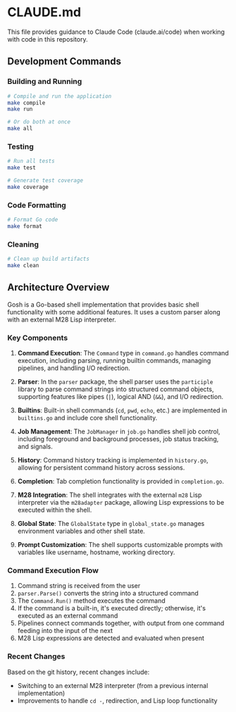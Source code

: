 # CLAUDE.md

This file provides guidance to Claude Code (claude.ai/code) when working with code in this repository.

## Development Commands

### Building and Running
```bash
# Compile and run the application
make compile
make run

# Or do both at once
make all
```

### Testing
```bash
# Run all tests
make test

# Generate test coverage
make coverage
```

### Code Formatting
```bash
# Format Go code
make format
```

### Cleaning
```bash
# Clean up build artifacts
make clean
```

## Architecture Overview

Gosh is a Go-based shell implementation that provides basic shell functionality with some additional features. It uses a custom parser along with an external M28 Lisp interpreter.

### Key Components

1. **Command Execution**: The `Command` type in `command.go` handles command execution, including parsing, running builtin commands, managing pipelines, and handling I/O redirection.

2. **Parser**: In the `parser` package, the shell parser uses the `participle` library to parse command strings into structured command objects, supporting features like pipes (`|`), logical AND (`&&`), and I/O redirection.

3. **Builtins**: Built-in shell commands (`cd`, `pwd`, `echo`, etc.) are implemented in `builtins.go` and include core shell functionality.

4. **Job Management**: The `JobManager` in `job.go` handles shell job control, including foreground and background processes, job status tracking, and signals.

5. **History**: Command history tracking is implemented in `history.go`, allowing for persistent command history across sessions.

6. **Completion**: Tab completion functionality is provided in `completion.go`.

7. **M28 Integration**: The shell integrates with the external `m28` Lisp interpreter via the `m28adapter` package, allowing Lisp expressions to be executed within the shell.

8. **Global State**: The `GlobalState` type in `global_state.go` manages environment variables and other shell state.

9. **Prompt Customization**: The shell supports customizable prompts with variables like username, hostname, working directory.

### Command Execution Flow

1. Command string is received from the user
2. `parser.Parse()` converts the string into a structured command
3. The `Command.Run()` method executes the command
4. If the command is a built-in, it's executed directly; otherwise, it's executed as an external command
5. Pipelines connect commands together, with output from one command feeding into the input of the next
6. M28 Lisp expressions are detected and evaluated when present

### Recent Changes

Based on the git history, recent changes include:
- Switching to an external M28 interpreter (from a previous internal implementation)
- Improvements to handle `cd -`, redirection, and Lisp loop functionality